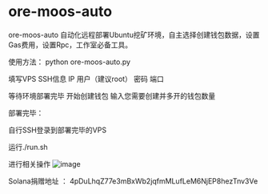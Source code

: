 # ore-moos-auto

ore-moos-auto 自动化远程部署Ubuntu挖矿环境，自主选择创建钱包数据，设置Gas费用，设置Rpc，工作室必备工具。

使用方法：
python ore-moos-auto.py

填写VPS SSH信息 IP 用户（建议root） 密码 端口

等待环境部署完毕 开始创建钱包 输入您需要创建并多开的钱包数量

部署完毕：

自行SSH登录到部署完毕的VPS

运行./run.sh

进行相关操作
![image](https://github.com/vnxfsc/ore-moos-auto/assets/40782902/add8d58b-43a4-4ccd-ad33-c377bb68af06)

Solana捐赠地址 ： 4pDuLhqZ77e3mBxWb2jqfmMLufLeM6NjEP8hezTnv3Ve
